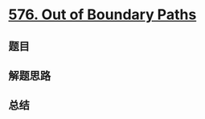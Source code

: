 # [576. Out of Boundary Paths](https://leetcode.com/problems/out-of-boundary-paths/)

## 题目


## 解题思路


## 总结


